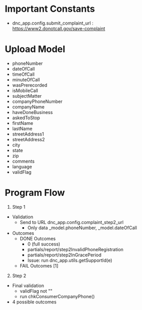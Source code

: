 # Important Constants
- dnc_app.config.submit_complaint_url : https://www2.donotcall.gov/save-complaint


# Upload Model
- phoneNumber
- dateOfCall
- timeOfCall
- minuteOfCall
- wasPrerecorded
- isMobileCall
- subjectMatter
- companyPhoneNumber
- companyName
- haveDoneBusiness
- askedToStop
- firstName
- lastName
- streetAddress1
- streetAddress2
- city
- state
- zip
- comments
- language
- validFlag

# Program Flow
1. Step 1
  - Validation
    - Send to URL dnc_app.config.complaint_step2_url
      - Only data _model.phoneNumber, _model.dateOfCall
  - Outcomes
    - DONE Outcomes
      - 0 (full success)
      - partials/report/step2InvalidPhoneRegistration
      - partials/report/step2InGracePeriod
      - Issue: run dnc_app.utils.getSupportId(e) 
    - FAIL Outcomes [1]
2. Step 2
  - Final validation
    - validFlag not ""
    - run chkConsumerCompanyPhone()
  - 4 possible outcomes

# 
